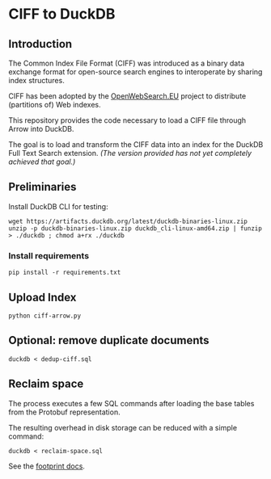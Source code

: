 # CIFF to DuckDB

## Introduction

The Common Index File Format (CIFF) was introduced as a binary data exchange format for open-source search engines 
to interoperate by sharing index structures.

CIFF has been adopted by the [OpenWebSearch.EU](https://openwebsearch.eu) project to distribute (partitions of) 
Web indexes.

This repository provides the code necessary to load a CIFF file through Arrow into DuckDB.

The goal is to load and transform the CIFF data into an index for the DuckDB Full Text Search extension.
_(The version provided has not yet completely achieved that goal.)_

## Preliminaries

Install DuckDB CLI for testing:

    wget https://artifacts.duckdb.org/latest/duckdb-binaries-linux.zip
    unzip -p duckdb-binaries-linux.zip duckdb_cli-linux-amd64.zip | funzip > ./duckdb ; chmod a+rx ./duckdb

### Install requirements

    pip install -r requirements.txt

## Upload Index

    python ciff-arrow.py

## Optional: remove duplicate documents

    duckdb < dedup-ciff.sql

## Reclaim space

The process executes a few SQL commands after loading the base tables from the Protobuf representation.

The resulting overhead in disk storage can be reduced with a simple command:

    duckdb < reclaim-space.sql

See the [footprint docs](https://duckdb.org/docs/operations_manual/footprint_of_duckdb/reclaiming_space.html).
